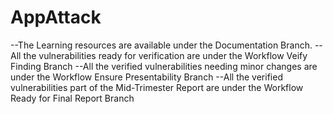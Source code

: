 # AppAttack
--The Learning resources are available under the Documentation Branch.
--All the vulnerabilities ready for verification are under the Workflow Veify Finding Branch
--All the verified vulnerabilities  needing minor changes are under the Workflow Ensure Presentability Branch
--All the verified vulnerabilities  part of the Mid-Trimester Report are under the Workflow Ready for Final Report Branch
